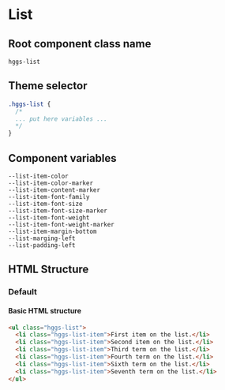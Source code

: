 # List

## Root component class name

`hggs-list`

## Theme selector

```css
.hggs-list {
  /*
  ... put here variables ...
  */
}
```

## Component variables

```
--list-item-color
--list-item-color-marker
--list-item-content-marker
--list-item-font-family
--list-item-font-size
--list-item-font-size-marker
--list-item-font-weight
--list-item-font-weight-marker
--list-item-margin-bottom
--list-marging-left
--list-padding-left
```

## HTML Structure

### Default

#### Basic HTML structure

```html
<ul class="hggs-list">
  <li class="hggs-list-item">First item on the list.</li>
  <li class="hggs-list-item">Second item on the list.</li>
  <li class="hggs-list-item">Third term on the list.</li>
  <li class="hggs-list-item">Fourth term on the list.</li>
  <li class="hggs-list-item">Sixth term on the list.</li>
  <li class="hggs-list-item">Seventh term on the list.</li>
</ul>
```
